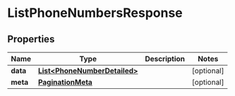 

# ListPhoneNumbersResponse

## Properties

Name | Type | Description | Notes
------------ | ------------- | ------------- | -------------
**data** | [**List&lt;PhoneNumberDetailed&gt;**](PhoneNumberDetailed.md) |  |  [optional]
**meta** | [**PaginationMeta**](PaginationMeta.md) |  |  [optional]



